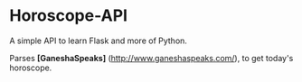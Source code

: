 Horoscope-API
======

A simple API to learn Flask and more of Python.

Parses **[GaneshaSpeaks]** (http://www.ganeshaspeaks.com/), to get today's horoscope.
